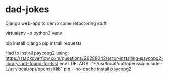 # dad-jokes
Django web-app to demo some refactoring stuff

virtualenv -p python3 venv

pip install django
pip install requests

Had to install psycopg2 using:
https://stackoverflow.com/questions/26288042/error-installing-psycopg2-library-not-found-for-lssl
env LDFLAGS="-I/usr/local/opt/openssl/include -L/usr/local/opt/openssl/lib" pip --no-cache install psycopg2